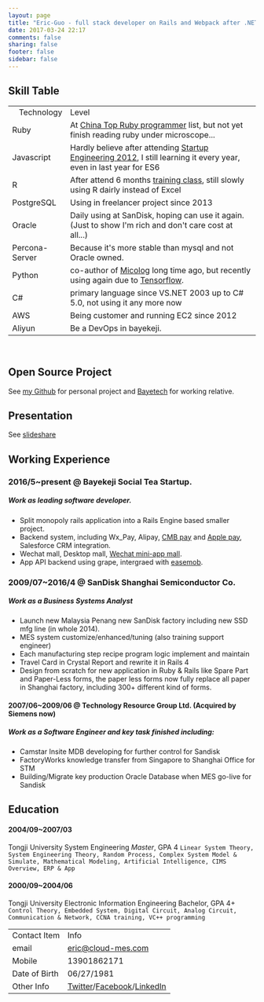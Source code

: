 ```yaml
---
layout: page
title: "Eric-Guo - full stack developer on Rails and Webpack after .NET"
date: 2017-03-24 22:17
comments: false
sharing: false
footer: false
sidebar: false
---
```


Skill Table
-----------

<table>
<tbody>
<tr>
<td align="right">Technology</td>
<td align="left">Level</td>
</tr>
<tr>
<td>Ruby</td>
<td>At <a href="https://githuber.cn/rank">China Top Ruby programmer</a> list, but not yet finish reading ruby under microscope...</td>
</tr>
<tr>
<td>Javascript</td>
<td>Hardly believe after attending <a href="https://www.coursera.org/course/startup">Startup Engineering 2012</a>, I still learning it every year, even in last year for ES6</td>
</tr>
<tr>
<td>R</td>
<td>After attend 6 months <a href="http://www.dataguru.cn/article-2614-1.html">training class</a>, still slowly using R dairly instead of Excel</td>
</tr>
<tr>
<td>PostgreSQL</td>
<td>Using in freelancer project since 2013</td>
</tr>
<tr>
<td>Oracle</td>
<td>Daily using at SanDisk, hoping can use it again. (Just to show I'm rich and don't care cost at all...)</td>
</tr>
<tr>
<td>Percona-Server</td>
<td>Because it's more stable than mysql and not Oracle owned.</td>
</tr>
<tr>
<td>Python</td>
<td>co-author of <a href="https://github.com/xuming/micolog">Micolog</a> long time ago, but recently using again due to <a href="https://tensorflow-china.org/ericguo">Tensorflow</a>.</td>
</tr>
<tr>
<td>C#</td>
<td>primary language since VS.NET 2003 up to C# 5.0, not using it any more now </td>
</tr>
<tr>
<td>AWS</td>
<td>Being customer and running EC2 since 2012</td>
</tr>
<tr>
<td>Aliyun</td>
<td>Be a DevOps in bayekeji.</td>
</tr>
</tbody>
</table>

<br/>

Open Source Project
-------------------
See [my Github](https://github.com/Eric-Guo) for personal project and [Bayetech](https://github.com/bayetech) for working relative.

Presentation
------------
See [slideshare](http://www.slideshare.net/ericguo/presentations)

Working Experience
------------------

### 2016/5~present @ Bayekeji Social Tea Startup.

##### Work as leading software developer.

* Split monopoly rails application into a Rails Engine based smaller project.
* Backend system, including Wx_Pay, Alipay, [CMB pay](https://github.com/bayetech/cmb_pay) and [Apple pay](https://github.com/bayetech/ll_pay), Salesforce CRM integration.
* Wechat mall, Desktop mall, [Wechat mini-app mall](https://github.com/bayetech/wechat_mall_applet). 
* App API backend using grape, intergraed with [easemob](https://github.com/bayetech/easemob).

### 2009/07~2016/4 @ SanDisk Shanghai Semiconductor Co.

##### Work as a Business Systems Analyst

* Launch new Malaysia Penang new SanDisk factory including new SSD mfg line (in whole 2014).
* MES system customize/enhanced/tuning (also training support engineer)
* Each manufacturing step recipe program logic implement and maintain
* Travel Card in Crystal Report and rewrite it in Rails 4
* Design from scratch for new application in Ruby & Rails like Spare Part and Paper-Less forms, the paper less forms now fully replace all paper in Shanghai factory, including 300+ different kind of forms.

#### 2007/06~2009/06 @ Technology Resource Group Ltd. (Acquired by Siemens now)

##### Work as a Software Engineer and key task finished including:

* Camstar Insite MDB developing for further control for Sandisk
* FactoryWorks knowledge transfer from Singapore to Shanghai Office for STM
* Building/Migrate key production Oracle Database when MES go-live for Sandisk

Education
---------

#### 2004/09~2007/03
Tongji University System Engineering *Master*, GPA 4
`Linear System Theory, System Engineering Theory, Random Process, Complex System Model & Simulate, Mathematical Modeling, Artificial Intelligence, CIMS Overview, ERP & App`

#### 2000/09~2004/06
Tongji University Electronic Information Engineering Bachelor, GPA 4+
`Control Theory, Embedded System, Digital Circuit, Analog Circuit, Communication & Network, CCNA training, VC++ programming`


<table>
<tbody>
<tr>
<td align="right">Contact Item</td>
<td align="left">Info</td>
</tr>
<tr>
<td>email</td>
<td><a href="mailto:eric@cloud-mes.com?subject=Just read your resume at blog.cloud-mes.com">eric@cloud-mes.com</a></td>
</tr>
<tr>
<td>Mobile</td>
<td>13901862171</td>
</tr>
<tr>
<td>Date of Birth</td>
<td>06/27/1981</td>
</tr>
<tr>
<td>Other Info</td>
<td><a href="https://twitter.com/ecguo">Twitter</a>/<a href="https://www.facebook.com/ecguo">Facebook</a>/<a href="http://cn.linkedin.com/pub/eric-guo/29/9a8/941">LinkedIn</a></td>
</tr>
</tbody>
</table>
